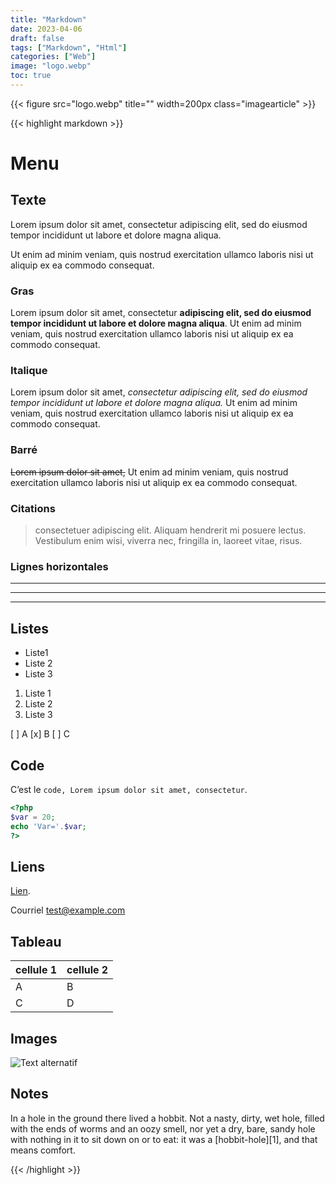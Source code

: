 ```yaml
---
title: "Markdown"
date: 2023-04-06
draft: false
tags: ["Markdown", "Html"]
categories: ["Web"]
image: "logo.webp"
toc: true
---
```


{{< figure src="logo.webp" title="" width=200px class="imagearticle" >}}

{{< highlight markdown >}}
# Menu

## Texte

Lorem ipsum dolor sit amet, consectetur adipiscing elit, sed do eiusmod tempor incididunt ut labore et dolore magna aliqua. 

Ut enim ad minim veniam, quis nostrud exercitation ullamco laboris nisi ut aliquip ex ea commodo consequat. 


### Gras
Lorem ipsum dolor sit amet, consectetur **adipiscing elit, sed do eiusmod tempor incididunt ut labore et dolore magna aliqua**. Ut enim ad minim veniam, quis nostrud exercitation ullamco laboris nisi ut aliquip ex ea commodo consequat. 


### Italique
Lorem ipsum dolor sit amet, *consectetur adipiscing elit, sed do eiusmod tempor incididunt ut labore et dolore magna aliqua.* Ut enim ad minim veniam, quis nostrud exercitation ullamco laboris nisi ut aliquip ex ea commodo consequat. 

### Barré
~~Lorem ipsum dolor sit amet,~~ Ut enim ad minim veniam, quis nostrud exercitation ullamco laboris nisi ut aliquip ex ea commodo consequat. 

### Citations

> consectetuer adipiscing elit. Aliquam hendrerit mi posuere lectus.
> Vestibulum enim wisi, viverra nec, fringilla in, laoreet vitae, risus.

### Lignes horizontales
___

---

***

## Listes

- Liste1
- Liste 2
- Liste 3

1. Liste 1
2. Liste 2
3. Liste 3

[ ] A
[x] B
[ ] C

## Code

C’est le `code, Lorem ipsum dolor sit amet, consectetur`.


``` php
<?php
$var = 20;
echo 'Var='.$var;
?>
```


## Liens

[Lien](https://example.com/ "titre de lien optionnel").

Courriel  <test@example.com>

## Tableau

|cellule 1|cellule 2|
|--------|--------|
|    A    |    B    |
|    C    |    D    |

## Images

![Text alternatif](logo.png "Titre image")



## Notes

In a hole in the ground there lived a hobbit. Not a nasty, dirty, wet hole, filled with the ends
of worms and an oozy smell, nor yet a dry, bare, sandy hole with nothing in it to sit down on or to
eat: it was a [hobbit-hole][1], and that means comfort.

{{< /highlight >}}

